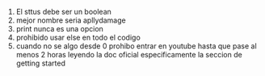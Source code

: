1. El sttus debe ser un boolean
2. mejor nombre seria apllydamage
3. print nunca es una opcion
4. prohibido usar else en todo el codigo
5. cuando no se algo desde 0 prohibo entrar en youtube hasta que pase al menos 2 horas leyendo la doc oficial especificamente la seccion de getting started